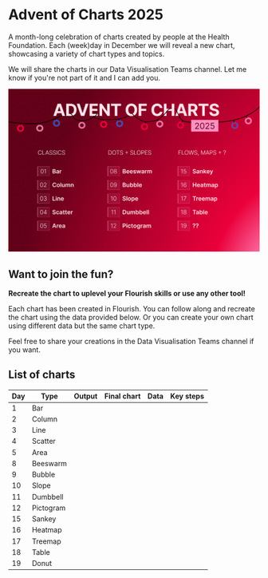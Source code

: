 # Advent of Charts 2025

A month-long celebration of charts created by people at the Health Foundation. Each (week)day in December we will reveal a new chart, showcasing a variety of chart types and topics. 

We will share the charts in our Data Visualisation Teams channel. Let me know if you're not part of it and I can add you. 

<img src="AdventOfCharts2025_banner.png" alt="Logo" width="700"/>


## Want to join the fun?

**Recreate the chart to uplevel your Flourish skills or use any other tool!**

Each chart has been created in Flourish. You can follow along and recreate the chart using the data provided below. Or you can create your own chart using different data but the same chart type.  

Feel free to share your creations in the Data Visualisation Teams channel if you want.

## List of charts

| Day | Type | Output | Final chart | Data | Key steps |  
|-----|------------|--------|-------------|------|-----------|
| 1   | Bar   |  |  |  |   |
| 2   | Column     |  |  |  |   |
| 3  | Line   |  |  |  |   |
| 4  | Scatter   |  |  |  |   |
| 5  | Area   |  |  |  |   |
| 8  | Beeswarm    |  |  |  |   |
| 9  | Bubble    |  |  |  |   |
| 10  | Slope   |  |  |  |   |
| 11  | Dumbbell    |  |  |  |   |
| 12  | Pictogram   |  |  |  |   |
| 15  | Sankey    |  |  |  |   |
| 16  | Heatmap   |  |  |  |   |
| 17  | Treemap  |  |  |  |   |
| 18  | Table   |  |  |  |   |
| 19  | Donut    |  |  |  |   |